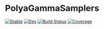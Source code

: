 # PolyaGammaSamplers

[![Stable](https://img.shields.io/badge/docs-stable-blue.svg)](https://igutierrezm.github.io/PolyaGammaSamplers.jl/stable)
[![Dev](https://img.shields.io/badge/docs-dev-blue.svg)](https://igutierrezm.github.io/PolyaGammaSamplers.jl/dev)
[![Build Status](https://github.com/igutierrezm/PolyaGammaSamplers.jl/workflows/CI/badge.svg)](https://github.com/igutierrezm/PolyaGammaSamplers.jl/actions)
[![Coverage](https://codecov.io/gh/igutierrezm/PolyaGammaSamplers.jl/branch/master/graph/badge.svg)](https://codecov.io/gh/igutierrezm/PolyaGammaSamplers.jl)
